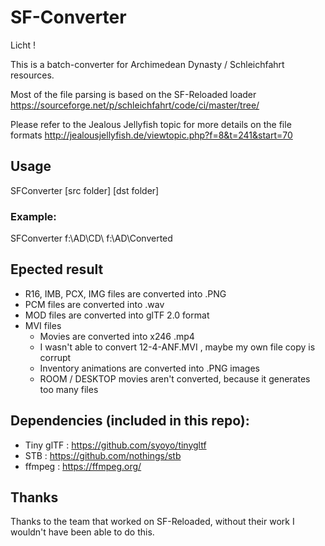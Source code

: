 # SF-Converter

Licht !

This is a batch-converter for Archimedean Dynasty / Schleichfahrt resources.


Most of the file parsing is based on the SF-Reloaded loader https://sourceforge.net/p/schleichfahrt/code/ci/master/tree/

Please refer to the Jealous Jellyfish topic for more details on the file formats http://jealousjellyfish.de/viewtopic.php?f=8&t=241&start=70

## Usage

SFConverter [src folder] [dst folder]

### Example:

SFConverter f:\AD\CD\ f:\AD\Converted

## Epected result

+ R16, IMB, PCX, IMG files are converted into .PNG
+ PCM files are converted into .wav
+ MOD files are converted into glTF 2.0 format
+ MVI files
	+ Movies are converted into x246 .mp4
	+ I wasn't able to convert 12-4-ANF.MVI , maybe my own file copy is corrupt
	+ Inventory animations are converted into .PNG images
	+ ROOM / DESKTOP movies aren't converted, because it generates too many files

## Dependencies (included in this repo):

+ Tiny glTF : https://github.com/syoyo/tinygltf
+ STB : https://github.com/nothings/stb
+ ffmpeg : https://ffmpeg.org/

## Thanks

Thanks to the team that worked on SF-Reloaded, without their work I wouldn't have been able to do this.

